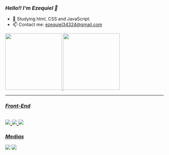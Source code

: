### *Hello!! I'm Ezequiel 👋*

- 🌱 Studying html, CSS and JavaScript.
- 📫 Contact me: ezequiel34324@gmail.com 
<div align="left">
  <a href="https://github.com/EzequielC-Dev">
  <img height="180em" src="https://github-readme-stats.vercel.app/api?username=EzequielC-Dev&show_icons=true&theme=chartreuse-dark&include_all_commits=true&count_private=true"/>
  <img height="180em" src="https://github-readme-stats.vercel.app/api/top-langs/?username=EzequielC-Dev&layout=compact&langs_count=7&theme=chartreuse-dark"/>
</div>
 
   
***  
  
### *Front-End*
![](https://img.shields.io/badge/HTML5-E34F26?style=for-the-badge&logo=html5&logoColor=white)
![](https://img.shields.io/badge/CSS3-1572B6?style=for-the-badge&logo=css3&logoColor=white)
![](https://img.shields.io/badge/JavaScript-323330?style=for-the-badge&logo=javascript&logoColor=F7DF1E)
---
 ### _Medias_
  
  <div>
   
  <a href="https://www.instagram.com/ezequielw_314/" target="_blank"><img src="https://img.shields.io/badge/-Instagram-%23E4405F?style=for-the-badge&logo=instagram&logoColor=white" target="_blank"></a> 
  <a href = "https://mail.google.com/mail/u/1/#sent?compose=HfxTvNsXFKFGHkdZDMxnrZdfzJfvCrzzkbPMLQrTJVBxJrwDrwrlnRvdJCvjtwMbphmWNfkcGXLxqwhgQhrhFcbFPJhNkhCNHhfhxQzzxZGFRbMQNCXZvBXrndXDXxkgsPvLVcmPBSGlMMvNPGDdnxLNqBGPfXXqcHhgng"><img src="https://img.shields.io/badge/Gmail-D14836?style=for-the-badge&logo=gmail&logoColor=white"></a>
   
   
  </div>
  
